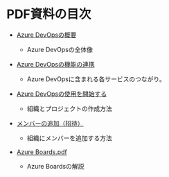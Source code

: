 # PDF資料の目次

- [Azure DevOpsの概要](Azure%20DevOpsの概要.pdf)
  - Azure DevOpsの全体像

- [Azure DevOpsの機能の連携](/Azure%20DevOps機能の連携.pdf)
  - Azure DevOpsに含まれる各サービスのつながり。

- [Azure DevOpsの使用を開始する](Azure%20DevOpsの使用を開始する.pdf)
  - 組織とプロジェクトの作成方法

- [メンバーの追加（招待）](メンバーの追加（招待）.pdf)
  - 組織にメンバーを追加する方法

- [Azure Boards.pdf](Azure%20Boards.pdf)
  - Azure Boardsの解説

